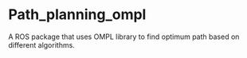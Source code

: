 # Path_planning_ompl
A ROS package that uses OMPL library to find optimum path based on different algorithms.
